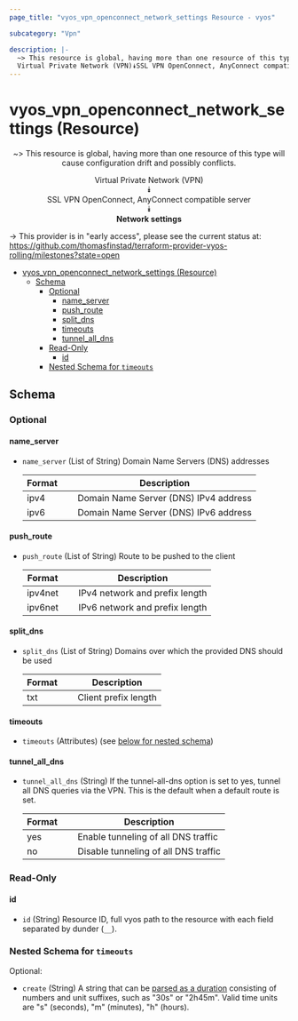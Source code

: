 ```yaml
---
page_title: "vyos_vpn_openconnect_network_settings Resource - vyos"

subcategory: "Vpn"

description: |-
  ~> This resource is global, having more than one resource of this type will cause configuration drift and possibly conflicts.
  Virtual Private Network (VPN)⯯SSL VPN OpenConnect, AnyConnect compatible server⯯Network settings
---
```


# vyos_vpn_openconnect_network_settings (Resource)
<center>

~> This resource is global, having more than one resource of this type will cause configuration drift and possibly conflicts.

Virtual Private Network (VPN)  
⯯  
SSL VPN OpenConnect, AnyConnect compatible server  
⯯  
**Network settings**


</center>

-> This provider is in "early access", please see the current status at: https://github.com/thomasfinstad/terraform-provider-vyos-rolling/milestones?state=open

<!--TOC-->

- [vyos_vpn_openconnect_network_settings (Resource)](#vyos_vpn_openconnect_network_settings-resource)
  - [Schema](#schema)
    - [Optional](#optional)
      - [name_server](#name_server)
      - [push_route](#push_route)
      - [split_dns](#split_dns)
      - [timeouts](#timeouts)
      - [tunnel_all_dns](#tunnel_all_dns)
    - [Read-Only](#read-only)
      - [id](#id)
    - [Nested Schema for `timeouts`](#nested-schema-for-timeouts)

<!--TOC-->

<!-- schema generated by tfplugindocs -->
## Schema

### Optional

#### name_server
- `name_server` (List of String) Domain Name Servers (DNS) addresses

    |  Format  &emsp;|  Description                            |
    |----------|-----------------------------------------|
    |  ipv4    &emsp;|  Domain Name Server (DNS) IPv4 address  |
    |  ipv6    &emsp;|  Domain Name Server (DNS) IPv6 address  |
#### push_route
- `push_route` (List of String) Route to be pushed to the client

    |  Format   &emsp;|  Description                     |
    |-----------|----------------------------------|
    |  ipv4net  &emsp;|  IPv4 network and prefix length  |
    |  ipv6net  &emsp;|  IPv6 network and prefix length  |
#### split_dns
- `split_dns` (List of String) Domains over which the provided DNS should be used

    |  Format  &emsp;|  Description           |
    |----------|------------------------|
    |  txt     &emsp;|  Client prefix length  |
#### timeouts
- `timeouts` (Attributes) (see [below for nested schema](#nestedatt--timeouts))
#### tunnel_all_dns
- `tunnel_all_dns` (String) If the tunnel-all-dns option is set to yes, tunnel all DNS queries via the VPN. This is the default when a default route is set.

    |  Format  &emsp;|  Description                           |
    |----------|----------------------------------------|
    |  yes     &emsp;|  Enable tunneling of all DNS traffic   |
    |  no      &emsp;|  Disable tunneling of all DNS traffic  |

### Read-Only

#### id
- `id` (String) Resource ID, full vyos path to the resource with each field separated by dunder (`__`).

<a id="nestedatt--timeouts"></a>
### Nested Schema for `timeouts`

Optional:

- `create` (String) A string that can be [parsed as a duration](https://pkg.go.dev/time#ParseDuration) consisting of numbers and unit suffixes, such as &#34;30s&#34; or &#34;2h45m&#34;. Valid time units are &#34;s&#34; (seconds), &#34;m&#34; (minutes), &#34;h&#34; (hours).
